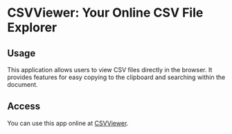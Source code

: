 # CSVViewer: Your Online CSV File Explorer

## Usage
This application allows users to view CSV files directly in the browser. It provides features for easy copying to the clipboard and searching within the document.

## Access
You can use this app online at [CSVViewer](https://thexcoder.com/CSVViewer/).
